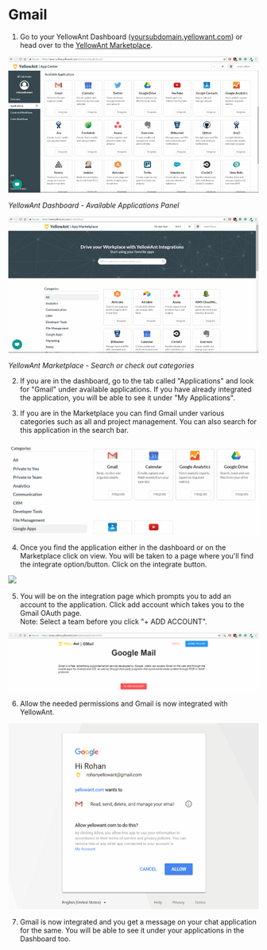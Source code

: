 # Gmail

1. Go to your YellowAnt Dashboard \([yoursubdomain.yellowant.com](https://github.com/yellowanthq/yellowant-help-center/tree/bdad19066023aa6a8b667a1d6f05b72945b49759/yoursubdomain.yellowant.com)\) or head over to the [YellowAnt Marketplace](https://www.yellowant.com/marketplace). 

![](../../.gitbook/assets/image%20%2890%29.png)

_YellowAnt Dashboard - Available Applications Panel_

![](../../.gitbook/assets/image%20%2892%29.png)

_YellowAnt Marketplace - Search or check out categories_

2. If you are in the dashboard, go to the tab called "Applications" and look for "Gmail" under available applications. If you have already integrated the application, you will be able to see it under "My Applications".

3. If you are in the Marketplace you can find Gmail under various categories such as all and project management. You can also search for this application in the search bar.  


![](../../.gitbook/assets/image%20%28279%29.png)

4. Once you find the application either in the dashboard or on the Marketplace click on view. You will be taken to a page where you'll find the integrate option/button. Click on the integrate button.  


![](../../.gitbook/assets/image%20%284%29.png)

5. You will be on the integration page which prompts you to add an account to the application. Click add account which takes you to the Gmail OAuth page.  
Note: Select a team before you click "+ ADD ACCOUNT".  


![](../../.gitbook/assets/image%20%28327%29.png)

6. Allow the needed permissions and Gmail is now integrated with YellowAnt.  


![](../../.gitbook/assets/image%20%28151%29.png)

7. Gmail is now integrated and you get a message on your chat application for the same. You will be able to see it under your applications in the Dashboard too.

